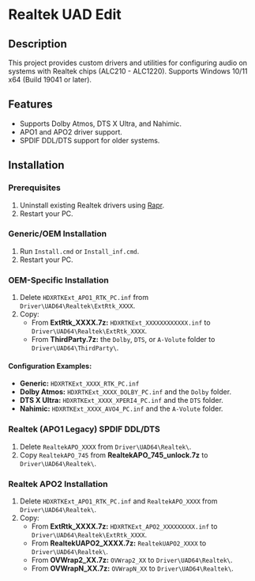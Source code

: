 # Realtek UAD Edit
## Description
This project provides custom drivers and utilities for configuring audio on systems with Realtek chips (ALC210 - ALC1220). Supports Windows 10/11 x64 (Build 19041 or later).
## Features
- Supports Dolby Atmos, DTS X Ultra, and Nahimic.
- APO1 and APO2 driver support.
- SPDIF DDL/DTS support for older systems.
## Installation
### Prerequisites
1. Uninstall existing Realtek drivers using [Rapr][DriverStoreExplorer].
2. Restart your PC.
### Generic/OEM Installation
1. Run `Install.cmd` or `Install_inf.cmd`.
2. Restart your PC.
### OEM-Specific Installation
1. Delete `HDXRTKExt_APO1_RTK_PC.inf` from `Driver\UAD64\Realtek\ExtRtk_XXXX`.
2. Copy:
   - From **ExtRtk_XXXX.7z:** `HDXRTKExt_XXXXXXXXXXXX.inf` to `Driver\UAD64\Realtek\ExtRtk_XXXX`.
   - From **ThirdParty.7z:** the `Dolby`, `DTS`, or `A-Volute` folder to `Driver\UAD64\ThirdParty\`.
#### Configuration Examples:
- **Generic:** `HDXRTKExt_XXXX_RTK_PC.inf`
- **Dolby Atmos:** `HDXRTKExt_XXXX_DOLBY_PC.inf` and the `Dolby` folder.
- **DTS X Ultra:** `HDXRTKExt_XXXX_XPERI4_PC.inf` and the `DTS` folder.
- **Nahimic:** `HDXRTKExt_XXXX_AVO4_PC.inf` and the `A-Volute` folder.
### Realtek (APO1 Legacy) SPDIF DDL/DTS
1. Delete `RealtekAPO_XXXX` from `Driver\UAD64\Realtek\`.
2. Copy `RealtekAPO_745` from **RealtekAPO_745_unlock.7z** to `Driver\UAD64\Realtek\`.
### Realtek APO2 Installation
1. Delete `HDXRTKExt_APO1_RTK_PC.inf` and `RealtekAPO_XXXX` from `Driver\UAD64\Realtek\`.
2. Copy:
   - From **ExtRtk_XXXX.7z:** `HDXRTKExt_APO2_XXXXXXXXX.inf` to `Driver\UAD64\Realtek\ExtRtk_XXXX`.
   - From **RealtekUAPO2_XXXX.7z:** `RealtekUAPO2_XXXX` to `Driver\UAD64\Realtek\`.
   - From **OVWrap2_XX.7z:** `OVWrap2_XX` to `Driver\UAD64\Realtek\`.
   - From **OVWrapN_XX.7z:** `OVWrapN_XX` to `Driver\UAD64\Realtek\`.

[DriverStoreExplorer]: https://github.com/lostindark/DriverStoreExplorer
